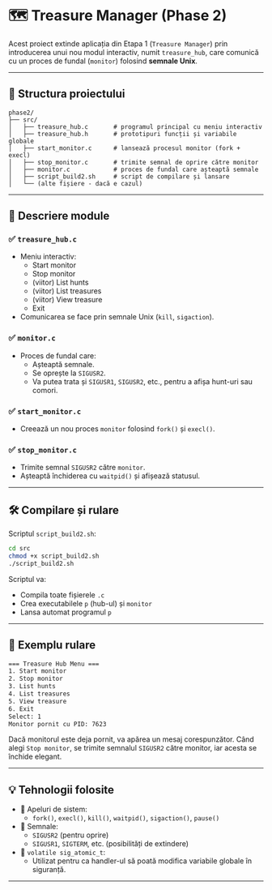 # 🗺️ Treasure Manager (Phase 2)

Acest proiect extinde aplicația din Etapa 1 (`Treasure Manager`) prin introducerea unui nou modul interactiv, numit `treasure_hub`, care comunică cu un proces de fundal (`monitor`) folosind **semnale Unix**.

---

## 📁 Structura proiectului

```
phase2/
├── src/
│   ├── treasure_hub.c       # programul principal cu meniu interactiv
│   ├── treasure_hub.h       # prototipuri funcții și variabile globale
│   ├── start_monitor.c      # lansează procesul monitor (fork + execl)
│   ├── stop_monitor.c       # trimite semnal de oprire către monitor
│   ├── monitor.c            # proces de fundal care așteaptă semnale
│   ├── script_build2.sh     # script de compilare și lansare
│   └── (alte fișiere - dacă e cazul)
```

---

## 🔧 Descriere module

### ✅ `treasure_hub.c`
- Meniu interactiv:
  - Start monitor
  - Stop monitor
  - (viitor) List hunts
  - (viitor) List treasures
  - (viitor) View treasure
  - Exit
- Comunicarea se face prin semnale Unix (`kill`, `sigaction`).

### ✅ `monitor.c`
- Proces de fundal care:
  - Așteaptă semnale.
  - Se oprește la `SIGUSR2`.
  - Va putea trata și `SIGUSR1`, `SIGUSR2`, etc., pentru a afișa hunt-uri sau comori.

### ✅ `start_monitor.c`
- Creează un nou proces `monitor` folosind `fork()` și `execl()`.

### ✅ `stop_monitor.c`
- Trimite semnal `SIGUSR2` către `monitor`.
- Așteaptă închiderea cu `waitpid()` și afișează statusul.

---

## 🛠️ Compilare și rulare

Scriptul `script_build2.sh`:

```bash
cd src
chmod +x script_build2.sh
./script_build2.sh
```

Scriptul va:
- Compila toate fișierele `.c`
- Crea executabilele `p` (hub-ul) și `monitor`
- Lansa automat programul `p`

---

## 🧪 Exemplu rulare

```bash
=== Treasure Hub Menu ===
1. Start monitor
2. Stop monitor
3. List hunts
4. List treasures
5. View treasure
6. Exit
Select: 1
Monitor pornit cu PID: 7623
```

Dacă monitorul este deja pornit, va apărea un mesaj corespunzător.
Când alegi `Stop monitor`, se trimite semnalul `SIGUSR2` către monitor, iar acesta se închide elegant.

---

## 💡 Tehnologii folosite

- 📌 Apeluri de sistem:
  - `fork()`, `execl()`, `kill()`, `waitpid()`, `sigaction()`, `pause()`
- 📌 Semnale:
  - `SIGUSR2` (pentru oprire)
  - `SIGUSR1`, `SIGTERM`, etc. (posibilități de extindere)
- 📌 `volatile sig_atomic_t`:
  - Utilizat pentru ca handler-ul să poată modifica variabile globale în siguranță.

---

